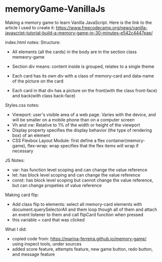 # memoryGame-VanillaJs
Making a memory game to learn Vanilla JavaScript. Here is the link to the article I used to create 
it: https://www.freecodecamp.org/news/vanilla-javascript-tutorial-build-a-memory-game-in-30-minutes-e542c4447eae/

index.html notes:
Structure:
- All elements (all the cards) in the body are in the section class memeory-game
- Section div means: content inside is grouped, relates to a single theme

- Each card has its own div with a class of memory-card and data-name of the picture on the card
- Each card in that div has a picture on the front(with the class front-face) and back(with class back-face)


Styles.css notes:
- Viewport: user's visible area of a web page. Varies with the device, and will be smaller on a mobile phone than 
on a computer screen
- Vh and vw: Relative to 1% of the width or height of the viewport
- Display property specifies the display behavior (the type of rendering box) of an element
- CSS Flexbox Layout Module: first define a flex container(memory-game), flex-wrap: wrap specifies that the flex items 
will wrap if necessary

JS Notes:
- var: has function level scoping and can change the value reference
- let: has block level scoping and can change the value reference
- const: has block level scoping but cannot change the value reference, but can change propeties of value reference

Making card flip:
- Add class flip to elements: select all memory-card elements with document.querySelectorAll and them loop though 
all of them and attach an event listener to them and call flipCard function when pressed
- this variable = card that was clicked

What I did:
- copied code from: https://marina-ferreira.github.io/memory-game/ using inspect tools, under sources
- added score feature, attempts feature, new game button, redo button, and message feature

